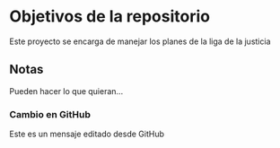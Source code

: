 # Objetivos de la repositorio

Este proyecto se encarga de manejar los planes de la liga de la justicia


## Notas
Pueden hacer lo que quieran...

### Cambio en GitHub
Este es un mensaje editado desde GitHub
